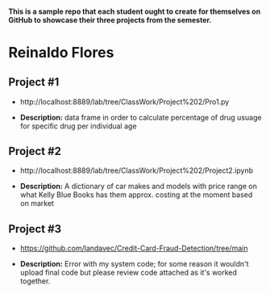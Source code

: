 #### This is a sample repo that each student ought to create for themselves on GitHub to showcase their three projects from the semester.


# Reinaldo Flores


## Project #1

- http://localhost:8889/lab/tree/ClassWork/Project%202/Pro1.py

- <b>Description:</b>  data frame in order to calculate percentage of drug usuage for specific drug per individual age


## Project #2

- http://localhost:8889/lab/tree/ClassWork/Project%202/Project2.ipynb

- <b>Description:</b>  A dictionary of car makes and models with price range on what Kelly Blue Books has them approx. costing at the moment based on market


## Project #3

- https://github.com/landavec/Credit-Card-Fraud-Detection/tree/main

- <b>Description:</b>  Error with my system code; for some reason it wouldn't upload final code but please review code attached as it's worked together. 


